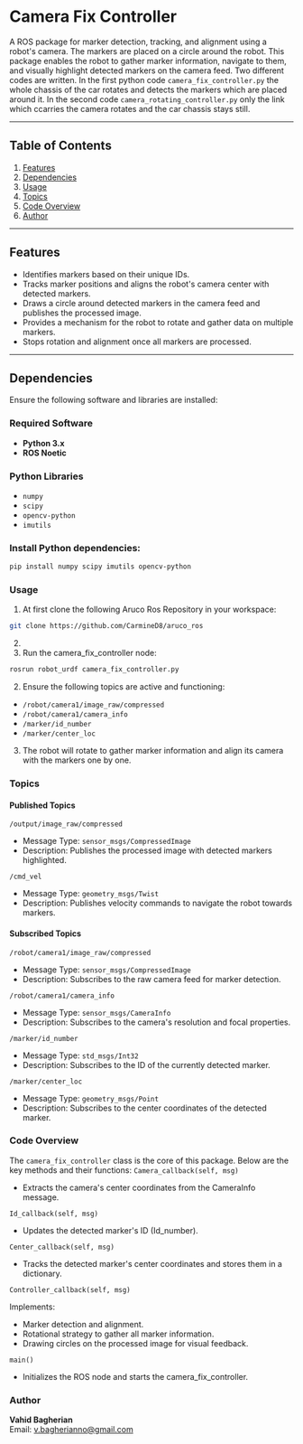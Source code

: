 # Camera Fix Controller

A ROS package for marker detection, tracking, and alignment using a robot's camera. The markers are placed on a circle around the robot. This package enables the robot to gather marker information, navigate to them, and visually highlight detected markers on the camera feed. Two different codes are written. In the first python code `camera_fix_controller.py` the whole chassis of the car rotates and detects the markers which are placed around it. In the second code `camera_rotating_controller.py` only the link which ccarries the camera rotates and the car chassis stays still. 

---

## Table of Contents

1. [Features](#features)  
2. [Dependencies](#dependencies)  
3. [Usage](#usage)  
4. [Topics](#topics)  
5. [Code Overview](#code-overview)  
6. [Author](#author)  


---

## Features

- Identifies markers based on their unique IDs.  
- Tracks marker positions and aligns the robot's camera center with detected markers.  
- Draws a circle around detected markers in the camera feed and publishes the processed image.  
- Provides a mechanism for the robot to rotate and gather data on multiple markers.  
- Stops rotation and alignment once all markers are processed.  

---

## Dependencies

Ensure the following software and libraries are installed:

### Required Software
- **Python 3.x**
- **ROS Noetic**

### Python Libraries
- `numpy`
- `scipy`
- `opencv-python`
- `imutils`

### Install Python dependencies:
```bash
pip install numpy scipy imutils opencv-python
```
### Usage

1. At first clone the following Aruco Ros Repository in your workspace:
```bash
git clone https://github.com/CarmineD8/aruco_ros
```
2. 
2. Run the camera_fix_controller node:
```bash
rosrun robot_urdf camera_fix_controller.py
```
2. Ensure the following topics are active and functioning:

- `/robot/camera1/image_raw/compressed`
- `/robot/camera1/camera_info`
- `/marker/id_number`
- `/marker/center_loc`
3. The robot will rotate to gather marker information and align its camera with the markers one by one.

### Topics
#### Published Topics
`/output/image_raw/compressed`

- Message Type: `sensor_msgs/CompressedImage`
- Description: Publishes the processed image with detected markers highlighted.

`/cmd_vel`

- Message Type: `geometry_msgs/Twist`
- Description: Publishes velocity commands to navigate the robot towards markers.

#### Subscribed Topics
`/robot/camera1/image_raw/compressed`

- Message Type: `sensor_msgs/CompressedImage`
- Description: Subscribes to the raw camera feed for marker detection.

`/robot/camera1/camera_info`

- Message Type: `sensor_msgs/CameraInfo`
- Description: Subscribes to the camera's resolution and focal properties.

`/marker/id_number`

- Message Type: `std_msgs/Int32`
- Description: Subscribes to the ID of the currently detected marker.

`/marker/center_loc`

 - Message Type: `geometry_msgs/Point`
 - Description: Subscribes to the center coordinates of the detected marker.

 ### Code Overview

The `camera_fix_controller` class is the core of this package. Below are the key methods and their functions:
`Camera_callback(self, msg)`

- Extracts the camera's center coordinates from the CameraInfo message.

`Id_callback(self, msg)`

- Updates the detected marker's ID (Id_number).

`Center_callback(self, msg)`

- Tracks the detected marker's center coordinates and stores them in a dictionary.

`Controller_callback(self, msg)`

Implements:
  - Marker detection and alignment.
  - Rotational strategy to gather all marker information.
  - Drawing circles on the processed image for visual feedback.

`main()`

- Initializes the ROS node and starts the camera_fix_controller.

### Author

**Vahid Bagherian**  
Email: [v.bagherianno@gmail.com](mailto:v.bagherianno@gmail.com)

